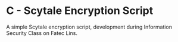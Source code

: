 # C - Scytale Encryption Script

A simple Scytale encryption script, development during Information Security Class on Fatec Lins.
